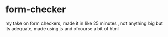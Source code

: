 # form-checker
my take on form checkers, made it in like 25 minutes
, not anything big but its adequate, made using js and ofcourse a bit of html
